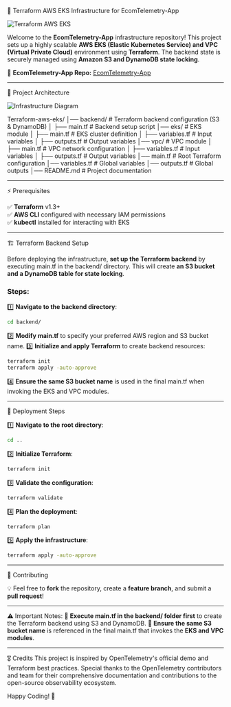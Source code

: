 🚀 Terraform AWS EKS Infrastructure for EcomTelemetry-App

![Terraform AWS EKS](https://miro.medium.com/max/1400/1*qPGRsEmwV9JjVGPG5g6MKA.png)

Welcome to the **EcomTelemetry-App** infrastructure repository! This project sets up a highly scalable **AWS EKS (Elastic Kubernetes Service) and VPC (Virtual Private Cloud)** environment using **Terraform**. The backend state is securely managed using **Amazon S3 and DynamoDB state locking**.

🔗 **EcomTelemetry-App Repo:** [EcomTelemetry-App](https://github.com/Preetbandgar/EcomTelemetry-App.git)

---

📌 Project Architecture

![Infrastructure Diagram](https://www.datocms-assets.com/2885/1620155841-eks-architecture.png)

Terraform-aws-eks/
│── backend/                  # Terraform backend configuration (S3 & DynamoDB)
│   ├── main.tf               # Backend setup script
│── eks/                      # EKS module
│   ├── main.tf               # EKS cluster definition
│   ├── variables.tf          # Input variables
│   ├── outputs.tf            # Output variables
│── vpc/                      # VPC module
│   ├── main.tf               # VPC network configuration
│   ├── variables.tf          # Input variables
│   ├── outputs.tf            # Output variables
│── main.tf                   # Root Terraform configuration
│── variables.tf              # Global variables
│── outputs.tf                # Global outputs
│── README.md                 # Project documentation

---

⚡ Prerequisites

✅ **Terraform** v1.3+  
✅ **AWS CLI** configured with necessary IAM permissions  
✅ **kubectl** installed for interacting with EKS  

---

🏗️ Terraform Backend Setup

Before deploying the infrastructure, **set up the Terraform backend** by executing main.tf in the backend/ directory. This will create **an S3 bucket and a DynamoDB table for state locking**.

### Steps:
1️⃣ **Navigate to the backend directory**:
   ```sh
   cd backend/
   ```
2️⃣ **Modify main.tf** to specify your preferred AWS region and S3 bucket name.
3️⃣ **Initialize and apply Terraform** to create backend resources:
   ```sh
   terraform init
   terraform apply -auto-approve
   ```
4️⃣ **Ensure the same S3 bucket name** is used in the final main.tf when invoking the EKS and VPC modules.

---

🚀 Deployment Steps

1️⃣ **Navigate to the root directory**:
   ```sh
   cd ..
   ```
2️⃣ **Initialize Terraform**:
   ```sh
   terraform init
   ```
3️⃣ **Validate the configuration**:
   ```sh
   terraform validate
   ```
4️⃣ **Plan the deployment**:
   ```sh
   terraform plan
   ```
5️⃣ **Apply the infrastructure**:
   ```sh
   terraform apply -auto-approve
   ```

---

🤝 Contributing

💡 Feel free to **fork** the repository, create a **feature branch**, and submit a **pull request**!

---

⚠️ Important Notes:
🔹 **Execute main.tf in the backend/ folder first** to create the Terraform backend using S3 and DynamoDB.
🔹 **Ensure the same S3 bucket name** is referenced in the final main.tf that invokes the **EKS and VPC modules**.

---

🎖️ Credits
This project is inspired by OpenTelemetry's official demo and Terraform best practices. Special thanks to the OpenTelemetry contributors and team for their comprehensive documentation and contributions to the open-source observability ecosystem.

Happy Coding! 🚀

